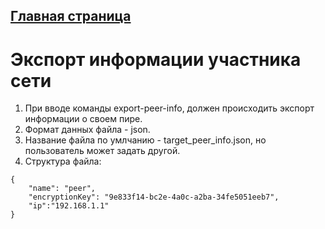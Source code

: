 ## [Главная страница](../../README.md)
# Экспорт информации участника сети

1. При вводе команды export-peer-info, должен происходить экспорт информации о своем пире.
2. Формат данных файла - json.
3. Название файла по умлчанию - target_peer_info.json, но пользователь может задать другой.
4. Структура файла:
```
{
    "name": "peer",
    "encryptionKey": "9e833f14-bc2e-4a0c-a2ba-34fe5051eeb7",
    "ip":"192.168.1.1"
}
```